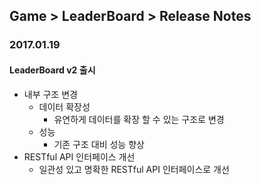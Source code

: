 ## Game > LeaderBoard > Release Notes

### 2017.01.19
#### LeaderBoard v2 출시
- 내부 구조 변경
    - 데이터 확장성
        - 유연하게 데이터를 확장 할 수 있는 구조로 변경
    - 성능
        - 기존 구조 대비 성능 향상
- RESTful API 인터페이스 개선
    - 일관성 있고 명확한 RESTful API 인터페이스로 개선
